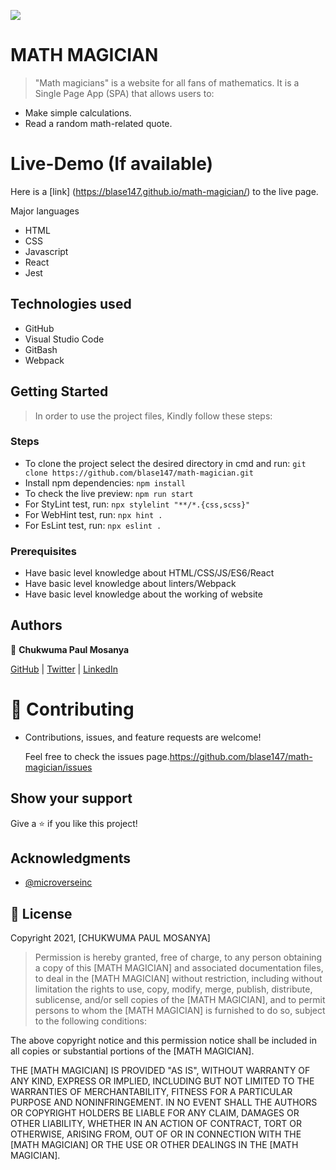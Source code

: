 ![](https://img.shields.io/badge/Microverse-blueviolet)

# MATH MAGICIAN

> "Math magicians" is a website for all fans of mathematics. It is a Single Page App (SPA) that allows users to:

- Make simple calculations.
- Read a random math-related quote.

# Live-Demo (If available)

Here is a [link] (https://blase147.github.io/math-magician/) to the live page.

 Major languages 
- HTML 
- CSS
- Javascript
- React
- Jest

## Technologies used 
- GitHub 
- Visual Studio Code 
- GitBash
- Webpack

## Getting Started

> In order to use the project files, Kindly follow these steps:

### Steps

- To clone the project select the desired directory in cmd and run: `git clone https://github.com/blase147/math-magician.git`
- Install npm dependencies: `npm install`
- To check the live preview: `npm run start`
- For StyLint test, run: `npx stylelint "**/*.{css,scss}"`
- For WebHint test, run: `npx hint .`
- For EsLint test, run: `npx eslint .`

### Prerequisites

- Have basic level knowledge about HTML/CSS/JS/ES6/React
- Have basic level knowledge about linters/Webpack
- Have basic level knowledge about the working of website

## Authors

👤 **Chukwuma Paul Mosanya**

[GitHub](https://github.com/blase147) | [Twitter](https://twitter.com/DevUmerZia) | [LinkedIn](https://www.linkedin.com/in/chukwuma-mosanya-34645388)

# 🤝 Contributing

- Contributions, issues, and feature requests are welcome!

  Feel free to check the issues page.https://github.com/blase147/math-magician/issues

## Show your support

Give a ⭐️ if you like this project!

## Acknowledgments

- [@microverseinc](https://github.com/microverseinc) 



## 📝 License

Copyright 2021, [CHUKWUMA PAUL MOSANYA]

> Permission is hereby granted, free of charge, to any person obtaining a copy of this [MATH MAGICIAN] and associated documentation files, to     deal in the [MATH MAGICIAN] without restriction, including without limitation the rights to use, copy, modify, merge, publish, distribute, sublicense, and/or sell copies of the [MATH MAGICIAN], and to permit persons to whom the [MATH MAGICIAN] is furnished to do so, subject to the following conditions:

The above copyright notice and this permission notice shall be included in all copies or substantial portions of the [MATH MAGICIAN].

THE [MATH MAGICIAN] IS PROVIDED "AS IS", WITHOUT WARRANTY OF ANY KIND, EXPRESS OR IMPLIED, INCLUDING BUT NOT LIMITED TO THE WARRANTIES OF MERCHANTABILITY, FITNESS FOR A PARTICULAR PURPOSE AND NONINFRINGEMENT. IN NO EVENT SHALL THE AUTHORS OR COPYRIGHT HOLDERS BE LIABLE FOR ANY CLAIM, DAMAGES OR OTHER LIABILITY, WHETHER IN AN ACTION OF CONTRACT, TORT OR OTHERWISE, ARISING FROM, OUT OF OR IN CONNECTION WITH THE [MATH MAGICIAN] OR THE USE OR OTHER DEALINGS IN THE [MATH MAGICIAN].